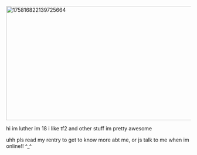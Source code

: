 <img width="735" height="311" alt="175816822139725664" src="https://github.com/user-attachments/assets/aebb5384-5ed3-479d-946b-f594b895404f" />

hi im luther im 18 i like tf2 and other stuff im pretty awesome

uhh pls read my rentry to get to know more abt me, or js talk to me when im online!! ^_^
<!--
**fukouna/fukouna** is a ✨ _special_ ✨ repository because its `README.md` (this file) appears on your GitHub profile.

Here are some ideas to get you started:

- 🔭 I’m currently working on![Uploading tumblr_ad70cc16f83b5f90cf48394f97d82aad_39448c78_2048.jpg…]()
 ...
- 🌱 I’m currently learning ...
- 👯 I’m looking to collaborate on ...
- 🤔 I’m looking for help with ...
- 💬 Ask me about ...
- 📫 How to reach me: ...
- 😄 Pronouns: ...
- ⚡ Fun fact: ...
-->
